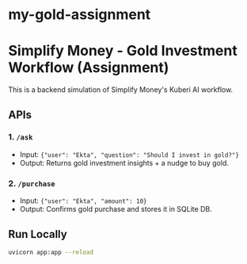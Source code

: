 # my-gold-assignment

# Simplify Money - Gold Investment Workflow (Assignment)

This is a backend simulation of Simplify Money's Kuberi AI workflow.

## APIs

### 1. `/ask`
- Input: `{"user": "Ekta", "question": "Should I invest in gold?"}`
- Output: Returns gold investment insights + a nudge to buy gold.

### 2. `/purchase`
- Input: `{"user": "Ekta", "amount": 10}`
- Output: Confirms gold purchase and stores it in SQLite DB.

## Run Locally
```bash
uvicorn app:app --reload
